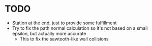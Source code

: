 # TODO
- Station at the end, just to provide some fulfillment
- Try to fix the path normal calculation so it's not based on a small epsilon, but actually more accurate
  - This to fix the sawtooth-like wall collisions
